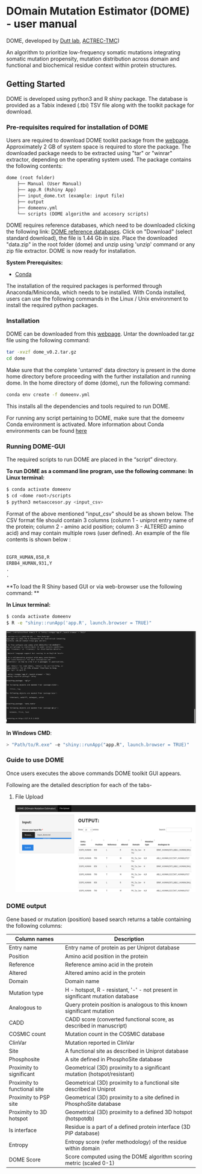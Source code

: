 # DOmain Mutation Estimator (DOME) - user manual

DOME, developed by [Dutt lab](http://www.actrec.gov.in/pi-webpages/AmitDutt/dutt_index.html), [ACTREC-TMC](https://actrec.gov.in/))

An algorithm to prioritize low-frequency somatic mutations integrating somatic mutation propensity, mutation distribution across domain and functional and biochemical residue context within protein structures.

## Getting Started

DOME is developed using python3 and R shiny package. The database is provided as a Tabix indexed (.tbi) TSV file along with the toolkit package for download.

### Pre-requisites required for installation of DOME

Users are required to download DOME toolkit package from the [webpage](http://www.actrec.gov.in/pi-webpages/AmitDutt/DOME/DOME.html). Approximately 2 GB of system space is required to store the package. The downloaded package needs to be extracted using "tar" or "winrar" extractor, depending on the operating system used. The package contains the following contents:

```terminal
dome (root folder)
    ├── Manual (User Manual)
    ├── app.R (Rshiny App)
    ├── input_dome.txt (example: input file)
    ├── output
    ├── domeenv.yml
    └── scripts (DOME algorithm and accesory scripts)

```
DOME requires reference databases, which need to be downloaded clicking the following link: [DOME reference databases](https://www.tinyurl.com/domedb). Click on "Download" (select standard download), the file is 1.44 Gb in size. Place the downloaded "data.zip" in the root folder (dome) and unzip using 'unzip' command or any zip file extractor. DOME is now ready for installation.

**System Prerequisites:**

  - [Conda](https://docs.conda.io/projects/conda/en/latest/user-guide/install/)

The installation of the required packages is performed through Anaconda/Miniconda, which needs to be installed. With Conda installed, users can use the following commands in the Linux / Unix environment to install the required python packages.

### Installation

DOME can be downloaded from this [webpage](http://www.actrec.gov.in/pi-webpages/AmitDutt/DOME/DOME.html). Untar the downloaded tar.gz file using the following command:
```bash
tar -xvzf dome_v0.2.tar.gz
cd dome
```
Make sure that the complete 'untarred' data directory is present in the dome home directory before proceeding with the further installation and running dome.
In the home directory of dome (dome), run the following command:

```bash
conda env create -f domeenv.yml
```
This installs all the dependencies and tools required to run DOME.

For running any script pertaining to DOME, make sure that the domeenv Conda environment is activated. More information about Conda environments can be found [here](https://docs.conda.io/projects/conda/en/latest/user-guide/tasks/manage-environments.html)

### Running DOME-GUI

The required scripts to run DOME are placed in the “script” directory. 

**To run DOME as a command line program, use the following commane:**
**In Linux terminal:**

```bash
$ conda activate domeenv
$ cd <dome root>/scripts
$ python3 metaaccesor.py <input_csv>
```
Format of the above mentioned "input_csv" should be as shown below. The CSV format file should contain 3 columns (column 1 - uniprot entry name of the protein; column 2 - amino acid position; column 3 - ALTERED amino acid) and may contain multiple rows (user defined). An example of the file contents is shown below :
```

EGFR_HUMAN,858,R
ERBB4_HUMAN,931,Y
.
.

```

**To load the R Shiny based GUI or via web-browser use the following command: **

**In Linux terminal:**

```bash
$ conda activate domeenv
$ R -e "shiny::runApp('app.R', launch.browser = TRUE)"
```

![](/Screenshots/Execution.png)

**In Windows CMD**:

```bash
> "Path/to/R.exe" -e "shiny::runApp("app.R", launch.browser = TRUE)"
```

### Guide to use DOME

Once users executes the above commands DOME toolkit GUI appears.

Following are the detailed description for each of the tabs-

1. File Upload

   ![](/Screenshots/Final_Dome_Score.png)

   

### DOME output

Gene based or mutation (position) based search returns a table containing the following columns:

| Column  names                 | Description                                                  |
| ----------------------------- | ------------------------------------------------------------ |
| Entry name                    | Entry name of protein  as per Uniprot database               |
| Position                      | Amino acid position  in the protein                          |
| Reference                     | Reference amino acid  in the protein                         |
| Altered                       | Altered amino acid in  the protein                           |
| Domain                        | Domain name                                                  |
| Mutation type                 | H - hotspot, R -  resistant, '-' - not present in significant mutation database |
| Analogous to                  | Query protein  position is analogous to this known significant mutation |
| CADD                          | CADD score (converted  functional score, as described in manuscript) |
| COSMIC count                  | Mutation count in the  COSMIC database                       |
| ClinVar                       | Mutation reported in  ClinVar                                |
| Site                          | A functional site as  described in Uniprot database          |
| Phosphosite                   | A site defined in  PhosphoSite database                      |
| Proximity to  significant     | Geometrical (3D)  proximity to a significant mutation (hotspot/resistant) |
| Proximity to  functional site | Geometrical (3D)  proximity to a functional site described in Uniprot |
| Proximity to  PSP site        | Geometrical (3D)  proximity to a site defined in PhosphoSite database |
| Proximity to  3D hotspot      | Geometrical (3D)  proximity to a defined 3D hotspot (hotspotdb) |
| Is interface                  | Residue is a part of  a defined protein interface (3D PIP database) |
| Entropy                       | Entropy score (refer  methodology) of the residue within domain |
| DOME Score                    | Score computed  using the DOME algorithm scoring metric (scaled 0-1) |

